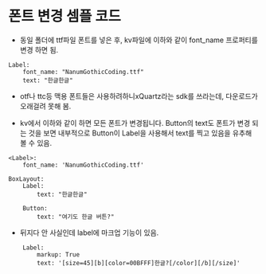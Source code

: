 # 폰트 변경 셈플 코드

- 동일 폴더에 ttf파일 폰트를 넣은 후, kv파일에 이하와 같이 font_name 프로퍼티를 변경 하면 됨.

```
Label:
    font_name: "NanumGothicCoding.ttf"
    text: "한글한글"

```


- otf나 ttc등 맥용 폰트들은 사용하려하니xQuartz라는 sdk를 쓰라는데, 다운로드가 오래걸려 못해 봄.

- kv에서 이하와 같이 하면 모든 폰트가 변경됩니다. Button의 text도 폰트가 변경 되는 것을 보면 내부적으로 Button이 Label을 사용해서 text를 찍고 있음을 유추해 볼 수 있음.

```
<Label>:
    font_name: 'NanumGothicCoding.ttf'

BoxLayout:
    Label:
        text: "한글한글"

    Button:
        text: "여기도 한글 버튼?"
```



- 뒤지다 안 사실인데 label에 마크업 기능이 있음.

```
    Label:
        markup: True
        text: '[size=45][b][color=00BFFF]한글?[/color][/b][/size]'
```
